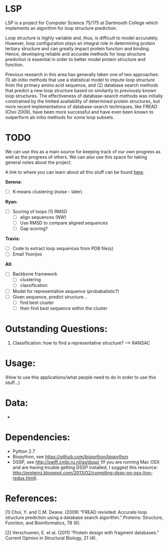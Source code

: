 LSP
===
LSP is a project for Computer Science 75/175 at Dartmouth College which implements an algorithm for loop structure 
prediction. 

Loop structure is highly variable and, thus, is difficult to model accurately. However, loop configuration plays 
an integral role in determining protein tertiary structure and can greatly impact protein function and binding. 
Hence, developing reliable and accurate methods for loop structure prediction is essential in order to better 
model protein structure and function.

Previous research in this area has generally taken one of two approaches: (1) ab initio methods that use a statistical 
model to impute loop structure from the primary amino acid sequence, and (2) database search methods that predict 
a new loop structure based on similarity to previously known loop structures. The effectiveness of database-search 
methods was initially constrained by the limited availability of determined protein structures, but more recent 
implementations of database-search techniques, like FREAD (Choi 2009), have been more successful and have even been known
to outperform ab initio methods for some loop subsets.

TODO
===
We can use this as a main source for keeping track of our own progress as well as the progress of others. We can also use
this space for taking general notes about the project. 

A link to where you can learn about all this stuff can be found [here](https://help.github.com/articles/github-flavored-markdown).

**Serena:**
- [ ] K-means clustering (noise - later)

**Ryan:**
- [ ] Scoring of loops (1) RMSD
  - [ ] align sequences (NW)
  - [ ] Use RMSD to compare aligned sequences
  - [ ] Gap scoring?

**Travis:**
- [ ] Code to extract loop sequences from PDB file(s)
- [ ] Email Yoonjoo

**All:**
- [ ] Backbone framework
  - [ ] clustering
  - [ ] classification
- [ ] Model for representative sequence (probabalistic?)
- [ ] Given sequence, predict structure...
  - [ ] find best cluster
  - [ ] then find best sequence within the cluster

Outstanding Questions:
===
1. Classification: how to find a representative structure? --> RANSAC

Usage:
===
(How to use this applications/what people need to do in order to use this stuff...)

Data:
===
- 

Dependencies:
===
- Python 2.7
- Biopython, see https://github.com/biopython/biopython
- DSSP, see http://swift.cmbi.ru.nl/gv/dssp/ (If you are running Mac OSX and are having trouble getting DSSP installed, I suggest this resource: http://proteinz.blogspot.com/2013/02/compiling-dssp-on-osx-lion-redux.html).

References:
===
[1] Choi, Y. and C.M. Deane. (2009) “FREAD revisited: Accurate loop structure prediction using a 
database search algorithm.” Proteins: Structure, Function, and Bioinformatics, 78 (6).

[2] Verschueren, E. et al. (2011) “Protein design with fragment databases.” Current Opinion in 
Structural Biology, 21 (4). 
